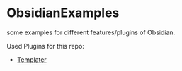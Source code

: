 # ObsidianExamples

some examples for different features/plugins of Obsidian.

Used Plugins for this repo:

- [Templater](https://silentvoid13.github.io/Templater/introduction.html)
